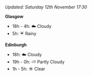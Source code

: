 *Updated: Saturday 12th November 17:30*

**Glasgow**

* 18h - 4h: :cloud: Cloudy
* 5h: :umbrella: Rainy

**Edinburgh**

* 18h: :cloud: Cloudy
* 19h - 0h: :partly_sunny: Partly Cloudy
* 1h - 5h: :sunny: Clear
